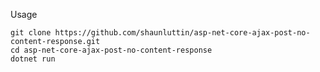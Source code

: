 Usage

    git clone https://github.com/shaunluttin/asp-net-core-ajax-post-no-content-response.git
    cd asp-net-core-ajax-post-no-content-response
    dotnet run